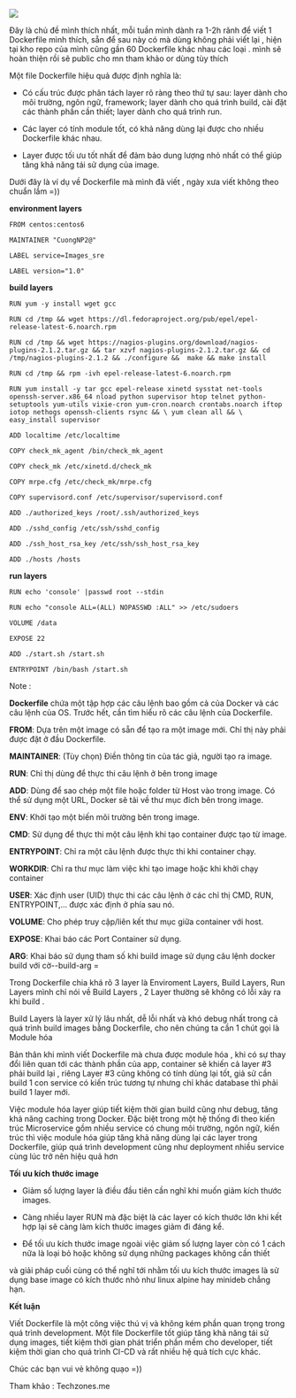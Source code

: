 ![](https://images.viblo.asia/9a2fe9ca-1f83-4ab9-bf4b-179da38c96d9.png)

Đây là chủ đề mình thích nhất, mỗi tuần mình dành ra 1-2h rãnh để viết 1 Dockerfile mình thích, sẵn để sau này có mà dùng không phải viết lại , hiện tại kho repo của mình cũng gần 60 Dockerfile khác nhau các loại . mình sẽ hoàn thiện rồi sẽ public cho mn tham khảo or dùng tùy thích

Một file Dockerfile hiệu quả được định nghĩa là:

* Có cấu trúc được phân tách layer rõ ràng theo thứ tự sau: layer dành cho môi trường, ngôn ngữ, framework; layer dành cho quá trình build, cài đặt các thành phần cần thiết; layer dành cho quá trình run.

* Các layer có tính module tốt, có khả năng dùng lại được cho nhiều Dockerfile khác nhau.

* Layer được tối ưu tốt nhất để đảm bảo dung lượng nhỏ nhất có thể giúp tăng khả năng tái sử dụng của image.

Dưới đây là ví dụ về Dockerfile mà mình đã viết , ngày xưa viết không theo chuẩn lắm =))

**environment layers**

``FROM centos:centos6``

``MAINTAINER "CuongNP2@"``

``LABEL service=Images_sre``

``LABEL version="1.0"``

**build layers**

``RUN yum -y install wget gcc``

``RUN cd /tmp && wget https://dl.fedoraproject.org/pub/epel/epel-release-latest-6.noarch.rpm ``

``RUN cd /tmp && wget https://nagios-plugins.org/download/nagios-plugins-2.1.2.tar.gz && tar xzvf nagios-plugins-2.1.2.tar.gz && cd /tmp/nagios-plugins-2.1.2 && ./configure && 
make && make install``

``RUN cd /tmp && rpm -ivh epel-release-latest-6.noarch.rpm``

``RUN yum install -y tar gcc epel-release xinetd sysstat net-tools openssh-server.x86_64 nload python supervisor htop telnet python-setuptools yum-utils vixie-cron yum-cron.noarch crontabs.noarch iftop iotop nethogs openssh-clients rsync && \ yum clean all && \ easy_install supervisor``

``ADD localtime /etc/localtime``

``COPY check_mk_agent /bin/check_mk_agent``

``COPY check_mk /etc/xinetd.d/check_mk``

``COPY mrpe.cfg /etc/check_mk/mrpe.cfg``

``COPY supervisord.conf /etc/supervisor/supervisord.conf``

``ADD ./authorized_keys /root/.ssh/authorized_keys``

``ADD ./sshd_config /etc/ssh/sshd_config``

``ADD ./ssh_host_rsa_key /etc/ssh/ssh_host_rsa_key``

``ADD ./hosts /hosts``

**run layers**

``RUN echo 'console' |passwd root --stdin``

``RUN echo "console ALL=(ALL) NOPASSWD :ALL" >> /etc/sudoers``

``VOLUME /data``

``EXPOSE 22``

``ADD ./start.sh /start.sh``

``ENTRYPOINT /bin/bash /start.sh``

Note : 

**Dockerfile** chứa một tập hợp các câu lệnh bao gồm cả của Docker và các câu lệnh của OS. Trước hết, cần tìm hiểu rõ các câu lệnh của Dockerfile.

**FROM**: Dựa trên một image có sẵn để tạo ra một image mới. Chỉ thị này phải được đặt ở đầu Dockerfile.

**MAINTAINER**: (Tùy chọn) Điền thông tin của tác giả, người tạo ra image.

**RUN**: Chỉ thị dùng để thực thi câu lệnh ở bên trong image

**ADD**: Dùng để sao chép một file hoặc folder từ Host vào trong image. Có thể sử dụng một URL, Docker sẽ tải về thư mục đích bên trong image.

**ENV**: Khởi tạo một biến môi trường bên trong image.

**CMD**: Sử dụng để thực thi một câu lệnh khi tạo container được tạo từ image.

**ENTRYPOINT**: Chỉ ra một câu lệnh được thực thi khi container chạy.

**WORKDIR**: Chỉ ra thư mục làm việc khi tạo image hoặc khi khởi chạy container

**USER**: Xác định user (UID) thực thi các câu lệnh ở các chỉ thị CMD, RUN, ENTRYPOINT,… được xác định ở phía sau nó.

**VOLUME**: Cho phép truy cập/liên kết thư mục giữa container với host.

**EXPOSE**: Khai báo các Port Container sử dụng.

**ARG**: Khai báo sử dụng tham số khi build image sử dụng câu lệnh docker build với cờ--build-arg <varname>=<value>


Trong Dockerfile chia khá rõ 3 layer là Enviroment Layers, Build Layers, Run Layers mình chỉ nói về Build Layers , 2 Layer thường sẽ không có lỗi xảy ra khi build .

Build Layers là layer xử lý lâu nhất, dễ lỗi nhất và khó debug nhất trong cả quá trình build images bằng Dockerfile, cho nên chúng ta cần 1 chút gọi là Module hóa

Bản thân khi mình viết Dockerfile mà chưa được module hóa , khi có sự thay đổi liên quan tới các thành phần của app, container sẽ khiến cả layer #3 phải build lại , riêng Layer #3 cũng không có tính dùng lại tốt, giả sử cần build 1 con service có kiến trúc tương tự nhưng chỉ khác database thì phải build 1 layer mới.
    
Việc module hóa layer giúp tiết kiệm thời gian build cũng như debug, tăng khả năng caching trong Docker. Đặc biệt trong một hệ thống đi theo kiến trúc Microservice gồm nhiều service có chung môi trường, ngôn ngữ, kiến trúc thì việc module hóa giúp tăng khả năng dùng lại các layer trong Dockerfile, giúp quá trình development cũng như deployment nhiều service cùng lúc trở nên hiệu quả hơn
    
    
**Tối ưu kích thước image**

* Giảm số lượng layer là điều đầu tiên cần nghĩ khi muốn giảm kích thước images.    

* Càng nhiều layer RUN mà đặc biệt là các layer có kích thước lớn khi kết hợp lại sẽ càng làm kích thước images giảm đi đáng kể.    

* Để tối ưu kích thước image ngoài việc giảm số lượng layer còn có 1 cách nữa là loại bỏ hoặc không sử dụng những packages không cần thiết
    
và giải pháp cuối cùng có thể nghĩ tới nhằm tối ưu kích thước images là sử dụng base image có kích thước nhỏ như linux alpine hay minideb chẳng hạn.


**Kết luận**
    
Viết Dockerfile là một công việc thú vị và không kém phần quan trọng trong quá trình development. Một file Dockerfile tốt giúp tăng khả năng tái sử dụng images, tiết kiệm thời gian phát triển phần mềm cho developer, tiết kiệm thời gian cho quá trình CI-CD và rất nhiều hệ quả tích cực khác.

Chúc các bạn vui vẻ không quạo =))    
    
Tham khảo : Techzones.me